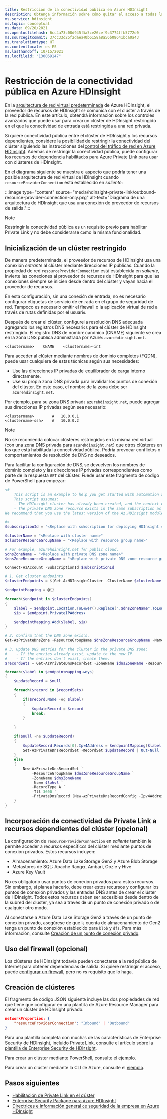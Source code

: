 ```yaml
---
title: Restricción de la conectividad pública en Azure HDInsight
description: Obtenga información sobre cómo quitar el acceso a todas las direcciones IP públicas de salida.
ms.service: hdinsight
ms.topic: conceptual
ms.date: 09/20/2021
ms.openlocfilehash: 6cc4a73c08d945f5a5ce26cef9c3774ffb5772d0
ms.sourcegitcommit: 37cc33d25f2daea40b6158a8a56b08641bca0a43
ms.translationtype: HT
ms.contentlocale: es-ES
ms.lasthandoff: 10/15/2021
ms.locfileid: "130069147"
---
```

# <a name="restrict-public-connectivity-in-azure-hdinsight"></a>Restricción de la conectividad pública en Azure HDInsight

En la [arquitectura de red virtual predeterminada](./hdinsight-virtual-network-architecture.md) de Azure HDInsight, el proveedor de recursos de HDInsight se comunica con el clúster a través de la red pública. En este artículo, obtendrá información sobre los controles avanzados que puede usar para crear un clúster de HDInsight restringido en el que la conectividad de entrada está restringida a una red privada. 

Si quiere conectividad pública entre el clúster de HDInsight y los recursos dependientes, considere la posibilidad de restringir la conectividad del clúster siguiendo las instrucciones del [control del tráfico de red en Azure HDInsight](./control-network-traffic.md). Además de restringir la conectividad pública, puede configurar los recursos de dependencia habilitados para Azure Private Link para usar con clústeres de HDInsight.

En el diagrama siguiente se muestra el aspecto que podría tener una posible arquitectura de red virtual de HDInsight cuando `resourceProviderConnection` está establecido en *saliente*:

:::image type="content" source="media/hdinsight-private-link/outbound-resource-provider-connection-only.png" alt-text="Diagrama de una arquitectura de HDInsight que usa una conexión de proveedor de recursos de salida.":::

> [!NOTE]
> Restringir la conectividad pública es un requisito previo para habilitar Private Link y no debe considerarse como la misma funcionalidad.

## <a name="initialize-a-restricted-cluster"></a>Inicialización de un clúster restringido

De manera predeterminada, el proveedor de recursos de HDInsight usa una conexión *entrante* al clúster mediante direcciones IP públicas. Cuando la propiedad de red `resourceProviderConnection` está establecida en *saliente*, invierte las conexiones al proveedor de recursos de HDInsight para que las conexiones siempre se inicien desde dentro del clúster y vayan hacia el proveedor de recursos. 

En esta configuración, sin una conexión de entrada, no es necesario configurar etiquetas de servicio de entrada en el grupo de seguridad de red. Tampoco es necesario omitir el firewall o la aplicación virtual de red a través de rutas definidas por el usuario.

Después de crear el clúster, configure la resolución DNS adecuada agregando los registros DNS necesarios para el clúster de HDInsight restringido. El registro DNS de nombre canónico (CNAME) siguiente se crea en la zona DNS pública administrada por Azure: `azurehdinsight.net`.

```dns
<clustername>    CNAME    <clustername>-int
```

Para acceder al clúster mediante nombres de dominio completos (FQDN), puede usar cualquiera de estas técnicas según sus necesidades:

- Use las direcciones IP privadas del equilibrador de carga interno directamente.
- Use su propia zona DNS privada para invalidar los puntos de conexión del clúster. En este caso, el nombre de la zona debe ser `azurehdinsight.net`.

Por ejemplo, para su zona DNS privada `azurehdinsight.net`, puede agregar sus direcciones IP privadas según sea necesario:

```dns
<clustername>        A   10.0.0.1
<clustername-ssh>    A   10.0.0.2
```

> [!NOTE]
> No se recomienda colocar clústeres restringidos en la misma red virtual (con una zona DNS privada para `azurehdinsight.net`) que otros clústeres en los que está habilitada la conectividad pública. Podría provocar conflictos o comportamientos de resolución de DNS no deseados.

Para facilitar la configuración de DNS, se devuelven los nombres de dominio completo y las direcciones IP privadas correspondientes como parte de la respuesta `GET` del clúster. Puede usar este fragmento de código de PowerShell para empezar:

```powershell
<#
    This script is an example to help you get started with automation and can be adjusted based on your needs.
    This script assumes:
    - The HDInsight cluster has already been created, and the context where this script is run has permissions to read/write resources in the same resource group.
    - The private DNS zone resource exists in the same subscription as the HDInsight cluster.
We recommend that you use the latest version of the Az.HDInsight module.

#>
$subscriptionId = "<Replace with subscription for deploying HDInsight clusters, and containing private DNS zone resource>"

$clusterName = "<Replace with cluster name>"
$clusterResourceGroupName = "<Replace with resource group name>"

# For example, azurehdinsight.net for public cloud.
$dnsZoneName = "<Replace with private DNS zone name>"
$dnsZoneResourceGroupName = "<Replace with private DNS zone resource group name>"

Connect-AzAccount -SubscriptionId $subscriptionId

# 1. Get cluster endpoints
$clusterEndpoints = $(Get-AzHDInsightCluster -ClusterName $clusterName ` -ResourceGroupName $clusterResourceGroupName).ConnectivityEndpoints

$endpointMapping = @{}

foreach($endpoint in $clusterEndpoints)
{
    $label = $endpoint.Location.ToLower().Replace(".$dnsZoneName".ToLower(), "")
    $ip = $endpoint.PrivateIPAddress

    $endpointMapping.Add($label, $ip)
}

# 2. Confirm that the DNS zone exists.
Get-AzPrivateDnsZone -ResourceGroupName $dnsZoneResourceGroupName -Name $dnsZoneName -ErrorAction Stop

# 3. Update DNS entries for the cluster in the private DNS zone:
#    - If the entries already exist, update to the new IP.
#    - If the entries don't exist, create them.
$recordSets = Get-AzPrivateDnsRecordSet -ZoneName $dnsZoneName -ResourceGroupName $dnsZoneResourceGroupName -RecordType A

foreach($label in $endpointMapping.Keys)
{
    $updateRecord = $null

    foreach($record in $recordSets)
    {
        if($record.Name -eq $label)
        {
            $updateRecord = $record
            break;
        }
        
    }

    if($null -ne $updateRecord)
    {
        $updateRecord.Records[0].Ipv4Address = $endpointMapping[$label]
        Set-AzPrivateDnsRecordSet -RecordSet $updateRecord | Out-Null
    }
    else
    {
        New-AzPrivateDnsRecordSet `
            -ResourceGroupName $dnsZoneResourceGroupName `
            -ZoneName $dnsZoneName `
            -Name $label `
            -RecordType A `
            -Ttl 3600 `
            -PrivateDnsRecord (New-AzPrivateDnsRecordConfig -Ipv4Address $endpointMapping[$label]) | Out-Null
    }
}

```

## <a name="add-private-link-connectivity-to-cluster-dependent-resources-optional"></a>Incorporación de conectividad de Private Link a recursos dependientes del clúster (opcional)

La configuración de `resourceProviderConnection` en *saliente* también le permite acceder a recursos específicos del clúster mediante puntos de conexión privados. Estos recursos incluyen:

- Almacenamiento: Azure Data Lake Storage Gen2 y Azure Blob Storage
- Metastores de SQL: Apache Ranger, Ambari, Oozie y Hive
- Azure Key Vault 

No es obligatorio usar puntos de conexión privados para estos recursos. Sin embargo, si planea hacerlo, debe crear estos recursos y configurar los puntos de conexión privados y las entradas DNS antes de crear el clúster de HDInsight. Todos estos recursos deben ser accesibles desde dentro de la subred del clúster, ya sea a través de un punto de conexión privado o de cualquier otro modo.

Al conectarse a Azure Data Lake Storage Gen2 a través de un punto de conexión privado, asegúrese de que la cuenta de almacenamiento de Gen2 tenga un punto de conexión establecido para `blob` y `dfs`. Para más información, consulte [Creación de un punto de conexión privado](../private-link/create-private-endpoint-portal.md).

## <a name="use-a-firewall-optional"></a>Uso del firewall (opcional)
Los clústeres de HDInsight todavía pueden conectarse a la red pública de Internet para obtener dependencias de salida. Si quiere restringir el acceso, puede [configurar un firewall](./hdinsight-restrict-outbound-traffic.md), pero no es requisito que lo haga.

## <a name="create-clusters"></a>Creación de clústeres

El fragmento de código JSON siguiente incluye las dos propiedades de red que tiene que configurar en una plantilla de Azure Resource Manager para crear un clúster de HDInsight privado:

```json
networkProperties: {
    "resourceProviderConnection": "Inbound" | "Outbound"
}
```

Para una plantilla completa con muchas de las características de Enterprise Security de HDInsight, incluido Private Link, consulte el artículo sobre la [plantilla de Enterprise Security de HDInsight](https://github.com/Azure-Samples/hdinsight-enterprise-security/tree/main/ESP-HIB-PL-Template).

Para crear un clúster mediante PowerShell, consulte el [ejemplo](/powershell/module/az.hdinsight/new-azhdinsightcluster#example-4--create-an-azure-hdinsight-cluster-with-relay-outbound-and-private-link-feature).

Para crear un clúster mediante la CLI de Azure, consulte el [ejemplo](/cli/azure/hdinsight#az_hdinsight_create-examples).

## <a name="next-steps"></a>Pasos siguientes

* [Habilitación de Private Link en el clúster](./hdinsight-private-link.md)
* [Enterprise Security Package para Azure HDInsight](enterprise-security-package.md)
* [Directrices e información general de seguridad de la empresa en Azure HDInsight](./domain-joined/general-guidelines.md)
